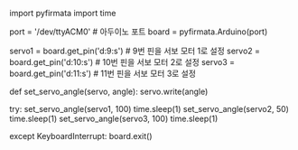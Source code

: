 import pyfirmata
import time


port = '/dev/ttyACM0'  # 아두이노 포트
board = pyfirmata.Arduino(port)


servo1 = board.get_pin('d:9:s')  # 9번 핀을 서보 모터 1로 설정
servo2 = board.get_pin('d:10:s')  # 10번 핀을 서보 모터 2로 설정
servo3 = board.get_pin('d:11:s')  # 11번 핀을 서보 모터 3로 설정


def set_servo_angle(servo, angle):
    servo.write(angle)

try:
    set_servo_angle(servo1, 100)
    time.sleep(1)
    set_servo_angle(servo2, 50)
    time.sleep(1)
    set_servo_angle(servo3, 100)
    time.sleep(1)

except KeyboardInterrupt:
    board.exit()
